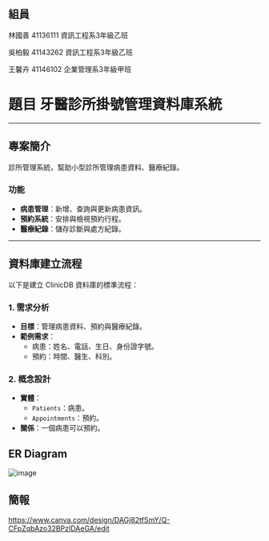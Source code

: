## 組員

林國善
41136111 資訊工程系3年級乙班

吳柏毅
41143262 資訊工程系3年級乙班

王馨卉
41146102 企業管理系3年級甲班

# 題目 牙醫診所掛號管理資料庫系統

---

## 專案簡介

診所管理系統，幫助小型診所管理病患資料、醫療紀錄。

### 功能
- **病患管理**：新增、查詢與更新病患資訊。
- **預約系統**：安排與檢視預約行程。
- **醫療紀錄**：儲存診斷與處方紀錄。

---

## 資料庫建立流程

以下是建立 ClinicDB 資料庫的標準流程：

### 1. 需求分析
- **目標**：管理病患資料、預約與醫療紀錄。
- **範例需求**：
  - 病患：姓名、電話、生日、身份證字號。
  - 預約：時間、醫生、科別。

### 2. 概念設計
- **實體**：
  - `Patients`：病患。
  - `Appointments`：預約。
- **關係**：一個病患可以預約。

## ER Diagram

![image](https://github.com/user-attachments/assets/5c803a18-1143-4f87-8ae6-856d87331fcf)


## 簡報
https://www.canva.com/design/DAGj82tfSmY/Q-CFpZqbAzo32BPzIDAeGA/edit
